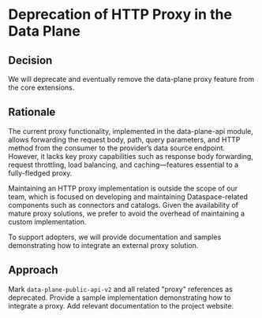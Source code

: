 # Deprecation of HTTP Proxy in the Data Plane


## Decision

We will deprecate and eventually remove the data-plane proxy feature from the core extensions.

## Rationale

The current proxy functionality, implemented in the data-plane-api module, allows forwarding the request body, path,
query parameters, and HTTP method from the consumer to the provider’s data source endpoint. However, it lacks key proxy
capabilities such as response body forwarding, request throttling, load balancing, and caching—features essential to a
fully-fledged proxy.

Maintaining an HTTP proxy implementation is outside the scope of our team, which is focused on developing and maintaining
Dataspace-related components such as connectors and catalogs. Given the availability of mature proxy solutions, we prefer
to avoid the overhead of maintaining a custom implementation.

To support adopters, we will provide documentation and samples demonstrating how to integrate an external proxy solution.

## Approach

Mark `data-plane-public-api-v2` and all related "proxy" references as deprecated.
Provide a sample implementation demonstrating how to integrate a proxy.
Add relevant documentation to the project website.
